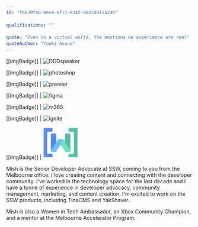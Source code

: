 ```yaml
---
id: "f6639fa6-8eea-ef11-9342-00224811a2ab"

qualifications: ""

quote: "Even in a virtual world, the emotions we experience are real"
quoteAuthor: "Yuuki Asuna"
---
```


[[imgBadge]]
| ![DDDspeaker](../badges/Event-DDD-Brisbane.png)

[[imgBadge]]
| ![photoshop](../badges/Designer-adobe-photoshop.png)

[[imgBadge]]
| ![premier](../badges/Designer-adobe-premiere.png)

[[imgBadge]]
| ![figma](../badges/Designer-figma.png)

[[imgBadge]]
| ![m365](../badges/Business-microsoft-office365.png)

[[imgBadge]]
| ![ignite](../badges/Event-Microsoft-Ignite.png)

[[imgBadge]]
| ![techmaker](../badges/Google-Techmaker.png)


Mish is the Senior Developer Advocate at SSW, coming to you from the Melbourne office. I love creating content and connecting with the developer community. I've worked in the technology space for the last decade and I have a tonne of experience in developer advocacy, community management, marketing, and content creation. I'm excited to work on the SSW products, incluidng TinaCMS and YakShaver.

Mish is also a Women in Tech Ambassador, an Xbox Community Champion, and a mentor at the Melbourne Accelerator Program.